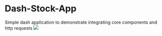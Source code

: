 # Dash-Stock-App
Simple dash application to demonstrate integrating core components and http requests
![](CountdownCapture.PNG)

